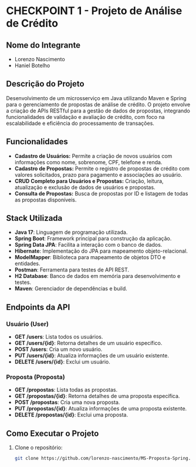 # CHECKPOINT 1 - Projeto de Análise de Crédito 

## Nome do Integrante

- Lorenzo Nascimento
- Haniel Botelho

## Descrição do Projeto

Desenvolvimento de um microsserviço em Java utilizando Maven e Spring para o gerenciamento de propostas de análise de crédito. 
O projeto envolve a criação de APIs RESTful para a gestão de dados de propostas, integrando funcionalidades de validação e avaliação
de crédito, com foco na escalabilidade e eficiência do processamento de transações.

## Funcionalidades

- **Cadastro de Usuários:** Permite a criação de novos usuários com informações como nome, sobrenome, CPF, telefone e renda.
- **Cadastro de Propostas:** Permite o registro de propostas de crédito com valores solicitados, prazo para pagamento e associações ao usuário.
- **CRUD Completo para Usuários e Propostas:** Criação, leitura, atualização e exclusão de dados de usuários e propostas.
- **Consulta de Propostas:** Busca de propostas por ID e listagem de todas as propostas disponíveis.

## Stack Utilizada

- **Java 17**: Linguagem de programação utilizada.
- **Spring Boot**: Framework principal para construção da aplicação.
- **Spring Data JPA**: Facilita a interação com o banco de dados.
- **Hibernate**: Implementação do JPA para mapeamento objeto-relacional.
- **ModelMapper**: Biblioteca para mapeamento de objetos DTO e entidades.
- **Postman**: Ferramenta para testes de API REST.
- **H2 Database**: Banco de dados em memória para desenvolvimento e testes.
- **Maven**: Gerenciador de dependências e build.


## Endpoints da API

### Usuário (User)

- **GET /users**: Lista todos os usuários.
- **GET /users/{id}**: Retorna detalhes de um usuário específico.
- **POST /users**: Cria um novo usuário.
- **PUT /users/{id}**: Atualiza informações de um usuário existente.
- **DELETE /users/{id}**: Exclui um usuário.

### Proposta (Proposta)

- **GET /propostas**: Lista todas as propostas.
- **GET /propostas/{id}**: Retorna detalhes de uma proposta específica.
- **POST /propostas**: Cria uma nova proposta.
- **PUT /propostas/{id}**: Atualiza informações de uma proposta existente.
- **DELETE /propostas/{id}**: Exclui uma proposta.

## Como Executar o Projeto

1. Clone o repositório:
   ```bash
   git clone https://github.com/lorenzo-nascimento/MS-Proposta-Spring.git
